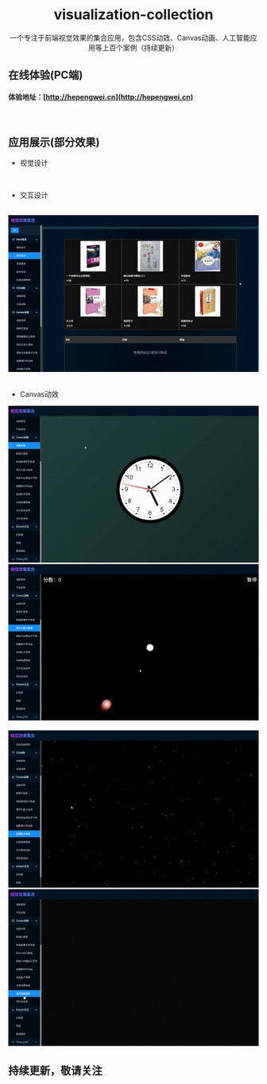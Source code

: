<h1 align="center">visualization-collection</h1>
<div align="center">
一个专注于前端视觉效果的集合应用，包含CSS动效、Canvas动画、人工智能应用等上百个案例（持续更新）
</div>

## 在线体验(PC端)
#### 体验地址：[http://hepengwei.cn](http://hepengwei.cn)
<br/>

## 应用展示(部分效果)
* 视觉设计
<img src="./src/images/readme/visualDesign.gif" alt="" width={1200}/>

* 交互设计
<img src="./src/images/readme/interactiveDesign1.gif" alt="" width={1200}/>

<img src="./src/images/readme/interactiveDesign2.gif" alt="" width={1200}/>

<img src="./src/images/readme/interactiveDesign3.gif" alt="" width={1200}/>

* Canvas动效
<img src="./src/images/readme/canvas1.gif" alt="" width={1200}/>

<img src="./src/images/readme/canvas2.gif" alt="" width={1200}/>

<img src="./src/images/readme/canvas3.gif" alt="" width={1200}/>

<img src="./src/images/readme/canvas4.gif" alt="" width={1200}/>

<img src="./src/images/readme/canvas5.gif" alt="" width={1200}/>

## 持续更新，敬请关注
